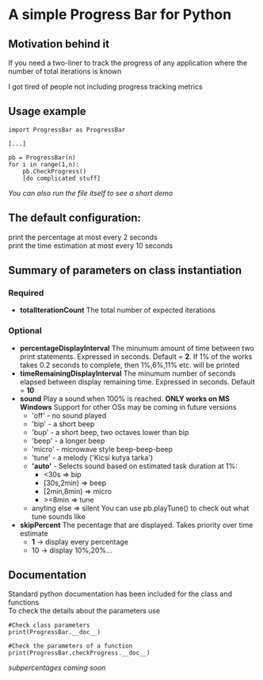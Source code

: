 # A simple Progress Bar for Python
## Motivation behind it
If you need a two-liner to track the progress of any application where the number of total iterations is known  

I got tired of people not including progress tracking metrics  

## Usage example
```
import ProgressBar as ProgressBar

[...]  

pb = ProgressBar(n)
for i in range(1,n):
    pb.CheckProgress()
    [do complicated stuff]
 ```
*You can also run the file itself to see a short demo*
  
  
  
 ## The default configuration:  
 print the percentage at most every 2 seconds  
 print the time estimation at most every 10 seconds  

 ## Summary of parameters on class instantiation
  ### Required  
  - **totalIterationCount** The total number of expected iterations
  ### Optional
  - **percentageDisplayInterval** The minumum amount of time between two print statements. Expressed in seconds. Default = **2**. If 1% of the works takes 0.2 seconds to complete, then 1%,6%,11% etc. will be printed
  - **timeRemainingDisplayInterval** The minumum number of seconds elapsed between display remaining time. Expressed in seconds. Default = **10**
  - **sound** Play a sound when 100% is reached. **ONLY works on MS Windows** Support for other OSs may be coming in future versions
     - 'off'  - no sound played
     - 'bip'   - a short beep
     - 'bup'   - a short beep, two octaves lower than bip
     - 'beep'  - a longer beep
     - 'micro' - microwave style beep-beep-beep
     - 'tune'  - a melody ('Kicsi kutya tarka')
     - **'auto'**    - Selects sound based on estimated task duration at 1%:
         - \<30s       => bip  
         - [30s,2min)  => beep  
         - [2min,8min) => micro  
         - \>=8min     => tune  
      - anyting else => silent
	 You can use pb.playTune() to check out what tune sounds like
  - **skipPercent** The pecentage that are displayed. Takes priority over time estimate
     - **1**   -> display every percentage
     - 10  -> display 10%,20%...
 
 ## Documentation  
 Standard python documentation has been included for the class and functions  
To check the details about the parameters use  
```
#Check class parameters
print(ProgressBar.__doc__)

#Check the parameters of a function
print(ProgressBar.checkProgress.__doc__)
```
 
 
 *subpercentages coming soon*
